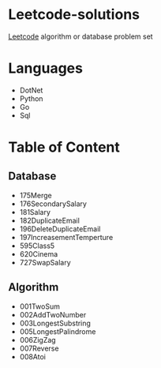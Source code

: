 # Leetcode-solutions

[Leetcode](https://leetcodechina.com/problemset/algorithms/) algorithm or database problem set

# Languages
- DotNet
- Python
- Go
- Sql

# Table of Content

## Database
- 175Merge
- 176SecondarySalary
- 181Salary
- 182DuplicateEmail
- 196DeleteDuplicateEmail
- 197IncreasementTemperture
- 595Class5
- 620Cinema
- 727SwapSalary

## Algorithm
- 001TwoSum
- 002AddTwoNumber
- 003LongestSubstring
- 005LongestPalindrome
- 006ZigZag
- 007Reverse
- 008Atoi

